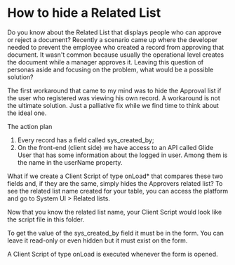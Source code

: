 # How to hide a Related List

Do you know about the Related List that displays people who can approve or reject a document?
Recently a scenario came up where the developer needed to prevent the employee who created a record from approving that document.
It wasn't common because usually the operational level creates the document while a manager approves it.
Leaving this question of personas aside and focusing on the problem, what would be a possible solution?

The first workaround that came to my mind was to hide the Approval list if the user who registered was viewing his own record.
A workaround is not the ultimate solution. Just a palliative fix while we find time to think about the ideal one.

The action plan

1) Every record has a field called sys_created_by;
2) On the front-end (client side) we have access to an API called Glide User that has some information about the logged in user. Among them is the name in the userName property.

What if we create a Client Script of type onLoad* that compares these two fields and, if they are the same, simply hides the Approvers related list?
To see the related list name created for your table, you can access the platform and go to System UI > Related lists.

Now that you know the related list name, your Client Script would look like the script file in this folder.

To get the value of the sys_created_by field it must be in the form. You can leave it read-only or even hidden but it must exist on the form.

A Client Script of type onLoad is executed whenever the form is opened.